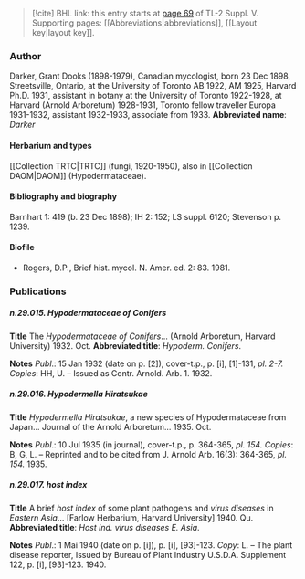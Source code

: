 > [!cite] BHL link: this entry starts at [page 69](https://www.biodiversitylibrary.org/page/33259115) of TL-2 Suppl. V.
> Supporting pages: [[Abbreviations|abbreviations]], [[Layout key|layout key]].

### Author

Darker, Grant Dooks (1898-1979), Canadian mycologist, born 23 Dec 1898, Streetsville, Ontario, at the University of Toronto AB 1922, AM 1925, Harvard Ph.D. 1931, assistant in botany at the University of Toronto 1922-1928, at Harvard (Arnold Arboretum) 1928-1931, Toronto fellow traveller Europa 1931-1932, assistant 1932-1933, associate from 1933. 
**Abbreviated name**: *Darker*

#### Herbarium and types

[[Collection TRTC|TRTC]] (fungi, 1920-1950), also in [[Collection DAOM|DAOM]] (Hypodermataceae).

#### Bibliography and biography

Barnhart 1: 419 (b. 23 Dec 1898); IH 2: 152; LS suppl. 6120; Stevenson p. 1239.

#### Biofile

- Rogers, D.P., Brief hist. mycol. N. Amer. ed. 2: 83. 1981.

### Publications

##### n.29.015. Hypodermataceae of Conifers

**Title**
The *Hypodermataceae of Conifers*... (Arnold Arboretum, Harvard University) 1932. Oct.
**Abbreviated title**: *Hypoderm. Conifers*.

**Notes**
*Publ*.: 15 Jan 1932 (date on p. \[2\]), cover-t.p., p. \[i\], \[1\]-131, *pl. 2-7.* *Copies*: HH, U. – Issued as Contr. Arnold. Arb. 1. 1932.

##### n.29.016. Hypodermella Hiratsukae

**Title**
*Hypodermella Hiratsukae*, a new species of Hypodermataceae from Japan... Journal of the Arnold Arboretum... 1935. Oct.

**Notes**
*Publ*.: 10 Jul 1935 (in journal), cover-t.p., p. 364-365, *pl. 154.* *Copies*: B, G, L. – Reprinted and to be cited from J. Arnold Arb. 16(3): 364-365, *pl. 154.* 1935.

##### n.29.017. host index

**Title**
A brief *host index* of some plant pathogens and *virus diseases* in *Eastern Asia*... \[Farlow Herbarium, Harvard University\] 1940. Qu.
**Abbreviated title**: *Host ind. virus diseases E. Asia*.

**Notes**
*Publ*.: 1 Mai 1940 (date on p. \[i\]), p. \[i\], \[93\]-123. *Copy*: L. – The plant disease reporter, Issued by Bureau of Plant Industry U.S.D.A. Supplement 122, p. \[i\], \[93\]-123. 1940.

